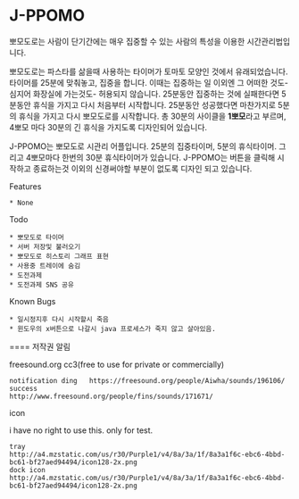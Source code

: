 
J-PPOMO
====

뽀모도로는 사람이 단기간에는 매우 집중할 수 있는 사람의 특성을 이용한 시간관리법입니다. 

뽀모도로는 파스타를 삶을때 사용하는 타이머가 토마토 모양인 것에서 유래되었습니다. 타이머를 25분에 맞춰놓고, 집중을 합니다.
이때는 집중하는 일 이외엔 그 어떠한 것도-심지어 화장실에 가는것도- 허용되지 않습니다. 25분동안 집중하는 것에 실패한다면 5분동안 휴식을 가지고 다시 처음부터 시작합니다.
25분동안 성공했다면 마찬가지로 5분의 휴식을 가지고 다시 뽀모도로를 시작합니다.
총 30분의 사이클을 **1뽀모**라고 부르며, 4뽀모 마다 30분의 긴 휴식을 가지도록 디자인되어 있습니다. 

J-PPOMO는 뽀모도로 시관리 어플입니다. 25분의 집중타이머, 5분의 휴식타이머. 그리고 4뽀모마다 한번의 30분 휴식타이머가 있습니다.
J-PPOMO는 버튼을 클릭해 시작하고 종료하는것 이외의 신경써야할 부분이 없도록 디자인 되고 있습니다.


Features

	* None

Todo

	* 뽀모도로 타이머
	* 서버 저장및 불러오기
	* 뽀모도로 히스토리 그래프 표현
	* 사용중 트레이에 숨김
	* 도전과제
	* 도전과제 SNS 공유
 
 Known Bugs
 
    * 일시정지후 다시 시작할시 죽음
    * 윈도우의 x버튼으로 나갈시 java 프로세스가 죽지 않고 살아있음.
    
    
    
====
저작권 알림



freesound.org cc3(free to use for private or commercially)

	notification ding	https://freesound.org/people/Aiwha/sounds/196106/
	success 			http://www.freesound.org/people/fins/sounds/171671/
	
icon 
	
i have no right to use this. only for test.

	tray 				http://a4.mzstatic.com/us/r30/Purple1/v4/8a/3a/1f/8a3a1f6c-ebc6-4bbd-bc61-bf27aed94494/icon128-2x.png
	dock icon			http://a4.mzstatic.com/us/r30/Purple1/v4/8a/3a/1f/8a3a1f6c-ebc6-4bbd-bc61-bf27aed94494/icon128-2x.png